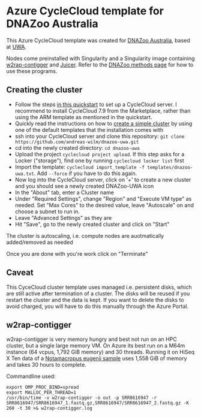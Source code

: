 # Azure CycleCloud template for DNAZoo Australia

This Azure CycleCloud template was created for [DNAZoo Australia](https://www.dnazoo.org/post/dna-zoo-australia-going-live), based at [UWA](https://www.uwa.edu.au/). 

Nodes come preinstalled with Singularity and a Singularity image containing [w2rap-contigger](https://github.com/bioinfologics/w2rap-contigger) and [Juicer](https://github.com/aidenlab/juicer). Refer to the [DNAZoo methods page](https://www.dnazoo.org/methods) for how to use these programs.


## Creating the cluster

- Follow the steps [in this quickstart](https://docs.microsoft.com/en-us/azure/cyclecloud/quickstart-install-cyclecloud) to set up a CycleCloud server. I recommend to install CycleCloud 7.9 from the Marketplace, rather than using the ARM template as mentioned in the quickstart.
- Quickly read the instructions on how to [create a simple cluster](https://docs.microsoft.com/en-us/azure/cyclecloud/quickstart-create-and-run-cluster) by using one of the default templates that the installation comes with
- ssh into your CycleCloud server and clone this repository: `git clone https://github.com/andreas-wilm/dnazoo-uwa.git`
- cd into the newly created directory: `cd dnazoo-uwa`
- Upload the project `cyclecloud project upload`. If this step asks for a Locker ("storage"), find one by running `cyclecloud locker list` first
- Import the template: `cyclecloud import_template -f templates/dnazoo-uwa.txt`. Add `--force` if you have to do this again.
- Now log into the CycleCloud server, click on '+' to create a new cluster and you should see a newly created DNAZoo-UWA icon
- In the "About" tab, enter a Cluster name
- Under "Required Settings", change "Region" and "Execute VM type" as needed. Set "Max Cores" to the desired value, leave "Autoscale" on and choose a subnet to run in.
- Leave "Advanced Settings" as they are
- Hit "Save", go to the newly created cluster and click on "Start"

The cluster is autoscaling, i.e. compute nodes are auotmatically added/removed as needed

Once you are done with you're work click on "Terminate"


## Caveat

This CyceCloud cluster template uses managed i.e. persistent disks, which are still active after termination of a cluster. The disks will be reused if you restart the cluster and the data is kept. If you want to delete the disks to avoid charged, you will have to do this manually through the Azure Portal.

## w2rap-contigger

w2rap-contigger is very memory hungry and best not run on an HPC cluster, but a single large memory VM.
On Azure its best run on a M64m instance (64 vcpus, 1,792 GiB memory) and 30 threads. Running it on HiSeq X Ten data of
a [Notamacropus eugenii sample](https://www.ebi.ac.uk/ena/data/view/SRR8616947) uses 1,558 GiB of memory and takes 30 hours to complete.

Commandline used:

    export OMP_PROC_BIND=spread
    export MALLOC_PER_THREAD=1
    /usr/bin/time -v w2rap-contigger -o out -p SRR8616947 -r SRR8616947/SRR8616947_1.fastq.gz,SRR8616947/SRR8616947_2.fastq.gz -K 260 -t 30 >& w2rap-contigger.log
